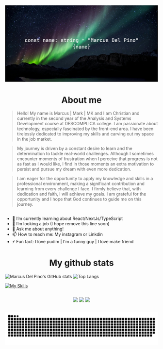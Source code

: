 ![Monty Hall Game](./image/marcuscapa.jpg)

<div>
  <h1 align="center" >About me</h1>
</div>

> Hello! My name is Marcus | Mark | MK and I am Christian and currently in the second year of the Analysis and Systems Development course at DESCOMPLICA college. I am passionate about technology, especially fascinated by the front-end area. I have been tirelessly dedicated to improving my skills and carving out my space in the job market.

> My journey is driven by a constant desire to learn and the determination to tackle real-world challenges. Although I sometimes encounter moments of frustration when I perceive that progress is not as fast as I would like, I find in those moments an extra motivation to persist and pursue my dream with even more dedication.

> I am eager for the opportunity to apply my knowledge and skills in a professional environment, making a significant contribution and learning from every challenge I face. I firmly believe that, with dedication and faith, I will achieve my goals. I am grateful for the opportunity and I hope that God continues to guide me on this journey.

##

- 🌱 I’m currently learning about React/NextJs/TypeScript
- 👯 I’m looking a job (I hope remove this line soon)
- 💬 Ask me about anything!
- 📫 How to reach me: My instagram or Linkdin
- ⚡ Fun fact: I love pudim | I'm a funny guy | I love make friend

##

<div>
  <h1 align="center">My github stats</h1>
</div>

![Marcus Del Pino's GitHub stats](https://github-readme-stats.vercel.app/api?username=MarcusDelPino&show_icons=true&theme=radical)
![Top Langs](https://github-readme-stats.vercel.app/api/top-langs/?username=MarcusDelPino&layout=compact&theme=radical)

[![My Skills](https://skillicons.dev/icons?i=js,ts,html,css,react,nextjs,java,tailwind,materialui,ps,ae,pr,ai)](https://skillicons.dev)

##

<div align="center"> 
  
  <a href="https://instagram.com/marcus.del.pino" target="_blank"><img src="https://img.shields.io/badge/-Instagram-%23E4405F?style=for-the-badge&logo=instagram&logoColor=white" target="_blank"></a>
  <a href = "mailto:marcusdelpino14@gmail.com"><img src="https://img.shields.io/badge/-Gmail-%23333?style=for-the-badge&logo=gmail&logoColor=white" target="_blank"></a>
  <a href="https://www.linkedin.com/in/marcusdelpino" target="_blank"><img src="https://img.shields.io/badge/-LinkedIn-%230077B5?style=for-the-badge&logo=linkedin&logoColor=white" target="_blank"></a> 
  
</div>

##
![Snake animation](https://github.com/MarcusDelPino/MarcusDelPino/blob/output/github-contribution-grid-snake.svg)
